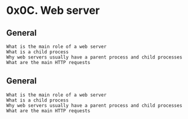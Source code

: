 # 0x0C. Web server

## General

    What is the main role of a web server
    What is a child process
    Why web servers usually have a parent process and child processes
    What are the main HTTP requests


## General

    What is the main role of a web server
    What is a child process
    Why web servers usually have a parent process and child processes
    What are the main HTTP requests

